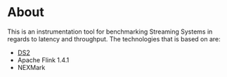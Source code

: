 # About
This is an instrumentation tool for benchmarking Streaming Systems in regards to latency and throughput. The technologies that is based on are:
* [DS2](https://github.com/strymon-system/ds2)
* Apache Flink 1.4.1
* NEXMark
